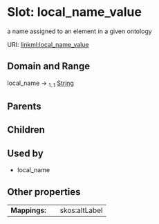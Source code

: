 
# Slot: local_name_value


a name assigned to an element in a given ontology

URI: [linkml:local_name_value](https://w3id.org/linkml/local_name_value)


## Domain and Range

local_name &#8594;  <sub>1..1</sub> [String](types/String.md)

## Parents


## Children


## Used by

 * local_name

## Other properties

|  |  |  |
| --- | --- | --- |
| **Mappings:** | | skos:altLabel |

